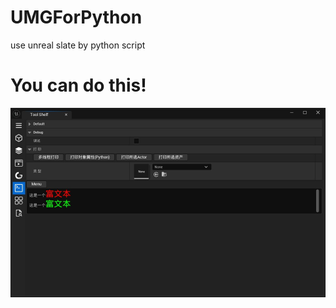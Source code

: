 # UMGForPython
use unreal slate by python script

# You can do this!
![Alt](https://raw.githubusercontent.com/SKY123C/UMGForPython/doc/Doc/gallery.jpg)